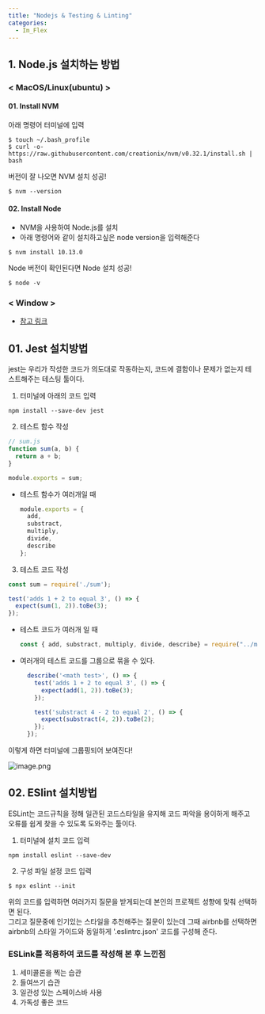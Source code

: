 ```yaml
---
title: "Nodejs & Testing & Linting"
categories:
  - Im_Flex
---
```


## 1. Node.js 설치하는 방법
### < MacOS/Linux(ubuntu) >
#### 01. Install NVM
아래 명령어 터미널에 입력
```
$ touch ~/.bash_profile 
$ curl -o- https://raw.githubusercontent.com/creationix/nvm/v0.32.1/install.sh | bash
```
버전이 잘 나오면 NVM 설치 성공!
```
$ nvm --version
```

#### 02. Install Node
- NVM을 사용하여 Node.js를 설치
- 아래 명령어와 같이 설치하고싶은 node version을 입력해준다

```
$ nvm install 10.13.0
```

Node 버전이 확인된다면 Node 설치 성공!
```
$ node -v
```

### < Window >
- [참고 링크](https://daverupert.com/2018/04/developing-on-windows-with-wsl-and-visual-studio-code/)


## 01. Jest 설치방법
jest는 우리가 작성한 코드가 의도대로 작동하는지, 코드에 결함이나 문제가 없는지 테스트해주는 테스팅 툴이다.
1. 터미널에 아래의 코드 입력

  ```
  npm install --save-dev jest
  ```
2. 테스트 함수 작성

  ```js
  // sum.js
  function sum(a, b) {
    return a + b;
  }

  module.exports = sum;
  ```

- 테스트 함수가 여러개일 때

  ```js
  module.exports = {
    add,
    substract,
    multiply,
    divide,
    describe
  };
  ```

3. 테스트 코드 작성

  ```js
  const sum = require('./sum');

  test('adds 1 + 2 to equal 3', () => {
    expect(sum(1, 2)).toBe(3);
  });
  ```

- 테스트 코드가 여러개 일 때

  ```js
  const { add, substract, multiply, divide, describe} = require("../math");
  ```
  
- 여러개의 테스트 코드를 그룹으로 묶을 수 있다.

  ```js
    describe('<math test>', () => {
      test('adds 1 + 2 to equal 3', () => {
        expect(add(1, 2)).toBe(3);
      });

      test('substract 4 - 2 to equal 2', () => {
        expect(substract(4, 2)).toBe(2);
      });
    });
  ```
  
이렇게 하면 터미널에 그룹핑되어 보여진다!

![image.png](https://images.velog.io/post-images/yhe228/10378120-13db-11ea-8094-63df714e4217/image.png)


## 02. ESlint 설치방법
ESLint는 코드규칙을 정해 일관된 코드스타일을 유지해 코드 파악을 용이하게 해주고 오류를 쉽게 찾을 수 있도록 도와주는 툴이다.

1. 터미널에 설치 코드 입력
```
npm install eslint --save-dev
```

2. 구성 파일 설정 코드 입력
  ```
  $ npx eslint --init
  ```
  
위의 코드를 입력하면 여러가지 질문을 받게되는데 본인의 프로젝트 성향에 맞춰 선택하면 된다.  
그리고 질문중에 인기있는 스타일을 추천해주는 질문이 있는데 그때 airbnb를 선택하면 airbnb의 스타일 가이드와 동일하게 '.eslintrc.json' 코드를 구성해 준다.

### ESLink를 적용하여 코드를 작성해 본 후 느낀점
1. 세미콜론을 찍는 습관
2. 들여쓰기 습관
3. 일관성 있는 스페이스바 사용
4. 가독성 좋은 코드



 



